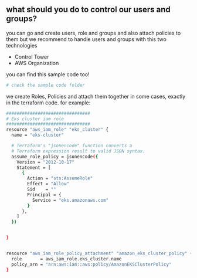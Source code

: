 ##  what should you do to control our users and groups?
you can go and create users, role and groups and also attach policies to them but we recommend to handle users and groups with this two technologies
 - Control Tower 
 - AWS Organization

you can find this sample code too!
```sh
# check the sample code folder
```

we create Roles, Policies and attach them together in some cases, exactly in the terraform code.
for example:
```sh
################################
# Eks cluster iam role
################################
resource "aws_iam_role" "eks_cluster" {
  name = "eks-cluster"

  # Terraform's "jsonencode" function converts a
  # Terraform expression result to valid JSON syntax.
  assume_role_policy = jsonencode({
    Version = "2012-10-17"
    Statement = [
      {
        Action = "sts:AssumeRole"
        Effect = "Allow"
        Sid    = ""
        Principal = {
          Service = "eks.amazonaws.com"
        }
      },
    ]
  })


}


resource "aws_iam_role_policy_attachment" "amazon_eks_cluster_policy" {
  role       = aws_iam_role.eks_cluster.name
  policy_arn = "arn:aws:iam::aws:policy/AmazonEKSClusterPolicy"
}


```